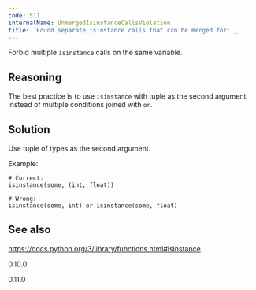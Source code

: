 ```yaml
---
code: 511
internalName: UnmergedIsinstanceCallsViolation
title: 'Found separate isinstance calls that can be merged for: _'
---
```


Forbid multiple `isinstance` calls on the same variable.

## Reasoning
The best practice is to use `isinstance` with tuple as the second
argument, instead of multiple conditions joined with `or`.

## Solution
Use tuple of types as the second argument.

Example:

    # Correct:
    isinstance(some, (int, float))
    
    # Wrong:
    isinstance(some, int) or isinstance(some, float)

## See also
<https://docs.python.org/3/library/functions.html#isinstance>

<div class="versionadded">

0.10.0

</div>

<div class="versionchanged">

0.11.0

</div>